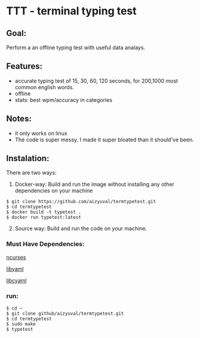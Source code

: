 # TTT - terminal typing test
## Goal:
Perform a an offline typing test with useful data analays.

## Features:
- accurate typing test of 15, 30, 60, 120 seconds, for 200,1000 most common english words.
- offline
- stats: best wpm/accuracy in categories 


## Notes:

* it only works on linux
* The code is super messy. I made it super bloated than it should've been.

## Instalation:

There are two ways:
1. Docker-way:
Build and run the image without installing any other dependencies on your machine
```
$ git clone https://github.com/aizyuval/termtypetest.git
$ cd termtypetest
$ docker build -t typetest .
$ docker run typetest:latest
```
2. Source way:
Build and run the code on your machine.

### Must Have Dependencies:
[ncurses](https://invisible-island.net/ncurses/#downloads)

[libyaml](https://github.com/yaml/libyaml)

[libcyaml](https://github.com/tlsa/libcyaml?tab=readme-ov-file)

### run:
```
$ cd ~
$ git clone github/aizyuval/termtypetest.git
$ cd termtypetest
$ sudo make
$ typetest
```

